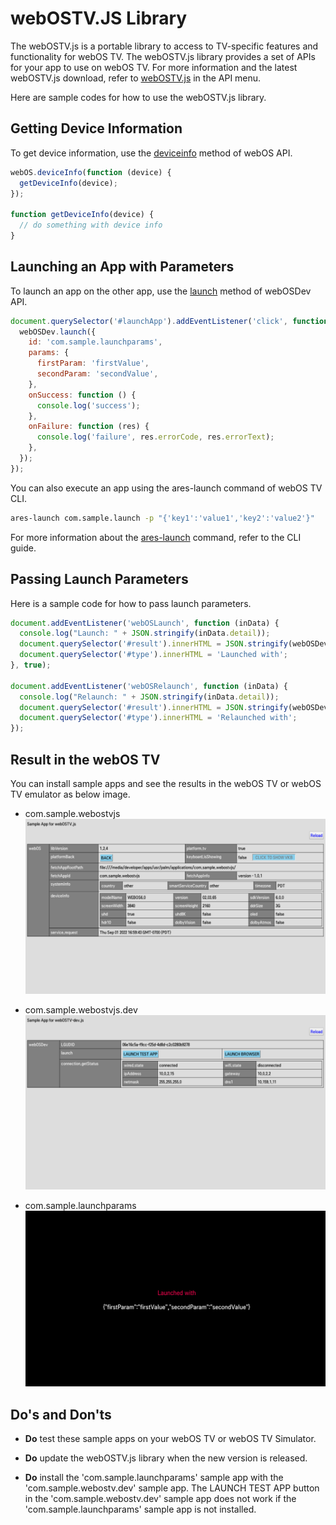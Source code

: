 # webOSTV.JS Library

The webOSTV.js is a portable library to access to TV-specific features and functionality for webOS TV. The webOSTV.js
library provides a set of APIs for your app to use on webOS TV. For more information and the latest webOSTV.js download,
refer to [webOSTV.js](https://webostv.developer.lge.com/develop/references/webostvjs-introduction) in the API menu.

Here are sample codes for how to use the webOSTV.js library.

## Getting Device Information

To get device information, use
the [deviceinfo](https://webostv.developer.lge.com/develop/references/webostvjs-webos#deviceinfo) method of webOS API.

```javascript
webOS.deviceInfo(function (device) {
  getDeviceInfo(device);
});

function getDeviceInfo(device) {
  // do something with device info
}
```

## Launching an App with Parameters

To launch an app on the other app, use
the [launch](https://webostv.developer.lge.com/develop/references/webostvjs-webosdev#launch) method of webOSDev API.

```javascript
document.querySelector('#launchApp').addEventListener('click', function () {
  webOSDev.launch({
    id: 'com.sample.launchparams',
    params: {
      firstParam: 'firstValue',
      secondParam: 'secondValue',
    },
    onSuccess: function () {
      console.log('success');
    },
    onFailure: function (res) {
      console.log('failure', res.errorCode, res.errorText);
    },
  });
});
```

You can also execute an app using the ares-launch command of webOS TV CLI.

```bash
ares-launch com.sample.launch -p "{'key1':'value1','key2':'value2'}"
```

For more information about
the [ares-launch](https://webostv.developer.lge.com/develop/tools/cli-introduction#ares-launch)
command, refer to the CLI guide.

## Passing Launch Parameters

Here is a sample code for how to pass launch parameters.

```javascript
document.addEventListener('webOSLaunch', function (inData) {
  console.log("Launch: " + JSON.stringify(inData.detail));
  document.querySelector('#result').innerHTML = JSON.stringify(webOSDev.launchParams());
  document.querySelector('#type').innerHTML = 'Launched with';
}, true);

document.addEventListener('webOSRelaunch', function (inData) {
  console.log("Relaunch: " + JSON.stringify(inData.detail));
  document.querySelector('#result').innerHTML = JSON.stringify(webOSDev.launchParams());
  document.querySelector('#type').innerHTML = 'Relaunched with';
});
```

## Result in the webOS TV

You can install sample apps and see the results in the webOS TV or webOS TV emulator as below image.

- com.sample.webostvjs  
  ![com.sample.webostvjs.PNG](screenshots/com.sample.webostvjs.PNG)

- com.sample.webostvjs.dev  
  ![com.sample.webostvjs.dev.PNG](screenshots/com.sample.webostvjs.dev.PNG)

- com.sample.launchparams  
  ![com.sample.launchparams.PNG](screenshots/com.sample.launchparams.PNG)

## Do's and Don'ts

- **Do** test these sample apps on your webOS TV or webOS TV Simulator.

- **Do** update the webOSTV.js library when the new version is released.

- **Do** install the 'com.sample.launchparams' sample app with the 'com.sample.webostv.dev' sample app. The LAUNCH TEST APP button in the 'com.sample.webostv.dev' sample app does not work if the 'com.sample.launchparams' sample app is not installed.
